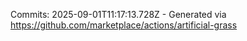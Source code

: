 Commits: 2025-09-01T11:17:13.728Z - Generated via https://github.com/marketplace/actions/artificial-grass
<br>
